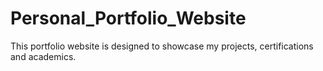 # Personal_Portfolio_Website
This portfolio website is designed to showcase my projects, certifications and academics.
